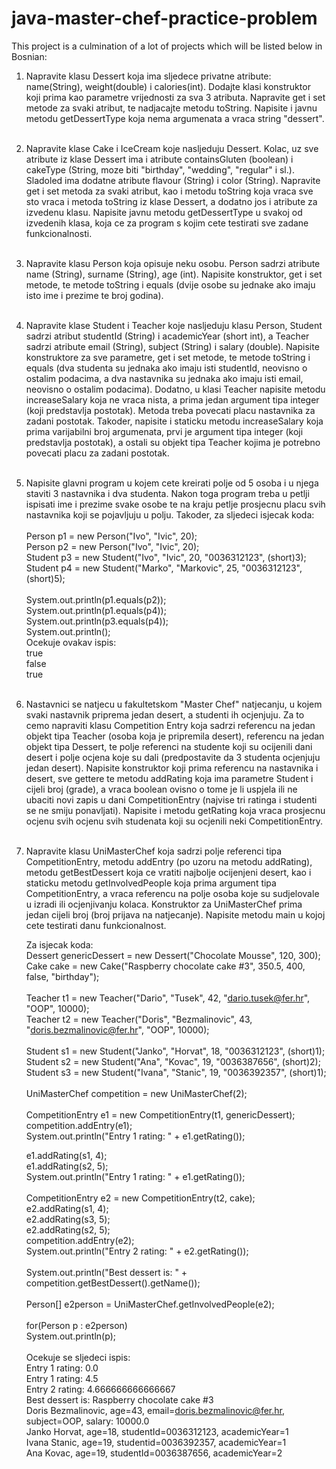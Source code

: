 # java-master-chef-practice-problem

This project is a culmination of a lot of projects
which will be listed below in Bosnian:
1. Napravite klasu Dessert koja ima sljedece privatne atribute: name(String),
   weight(double) i calories(int). Dodajte klasi konstruktor koji prima kao
   parametre vrijednosti za sva 3 atributa. Napravite get i set metode za svaki
   atribut, te nadjacajte metodu toString. Napisite i javnu metodu getDessertType
   koja nema argumenata a vraca string "dessert". <br><br>

2. Napravite klase Cake i IceCream koje nasljeduju Dessert. Kolac, uz
   sve atribute iz klase Dessert ima i atribute containsGluten (boolean)
   i cakeType (String, moze biti "birthday", "wedding", "regular" i sl.).
   Sladoled ima dodatne atribute flavour (String) i color (String).
   Napravite get i set metoda za svaki atribut, kao i metodu toString koja
   vraca sve sto vraca i metoda toString iz klase Dessert, a dodatno jos i
   atribute za izvedenu klasu. Napisite javnu metodu getDessertType u svakoj
   od izvedenih klasa, koja ce za program s kojim cete testirati sve zadane
   funkcionalnosti.<br><br>

3. Napravite klasu Person koja opisuje neku osobu. Person sadrzi atribute
   name (String), surname (String), age (int). Napisite konstruktor, get
   i set metode, te metode toString i equals (dvije osobe su jednake ako
   imaju isto ime i prezime te broj godina).<br><br>

4. Napravite klase Student i Teacher koje nasljeduju klasu Person, Student
   sadrzi atribut studentId (String) i academicYear (short int), a Teacher
   sadrzi atribute email (String), subject (String) i salary (double).
   Napisite konstruktore za sve parametre, get i set metode, te metode
   toString i equals (dva studenta su jednaka ako imaju isti studentId,
   neovisno o ostalim podacima, a dva nastavnika su jednaka ako imaju isti
   email, neovisno o ostalim podacima). Dodatno, u klasi Teacher napisite
   metodu increaseSalary koja ne vraca nista, a prima jedan argument tipa
   integer (koji predstavlja postotak). Metoda treba povecati placu nastavnika
   za zadani postotak. Takoder, napisite i staticku metodu increaseSalary
   koja prima varijabilni broj argumenata, prvi je argument tipa integer
   (koji predstavlja postotak), a ostali su objekt tipa Teacher kojima je
   potrebno povecati placu za zadani postotak.<br><br>

5. Napisite glavni program u kojem cete kreirati polje od 5 osoba
   i u njega staviti 3 nastavnika i dva studenta. Nakon toga program
   treba u petlji ispisati ime i prezime svake osobe te na kraju
   petlje prosjecnu placu svih nastavnika koji se pojavljuju u polju.
   Takoder, za sljedeci isjecak koda:<br><br>
   Person p1 = new Person("Ivo", "Ivic", 20);<br>
   Person p2 = new Person("Ivo", "Ivic", 20);<br>
   Student p3 = new Student("Ivo", "Ivic", 20, "0036312123", (short)3);<br>
   Student p4 = new Student("Marko", "Markovic", 25, "0036312123", (short)5);<br>
   <br>
    System.out.println(p1.equals(p2));<br>
    System.out.println(p1.equals(p4));<br>
    System.out.println(p3.equals(p4));<br>
    System.out.println();<br>
   Ocekuje ovakav ispis:<br>
   true<br>
   false<br>
   true<br>
   <br>

6. Nastavnici se natjecu u fakultetskom "Master Chef" natjecanju, u kojem
   svaki nastavnik priprema jedan desert, a studenti ih ocjenjuju. Za to
   cemo napraviti klasu Competition Entry koja sadrzi referencu na jedan
   objekt tipa Teacher (osoba koja je pripremila desert), referencu na jedan
   objekt tipa Dessert, te polje referenci na studente koji su ocijenili dani
   desert i polje ocjena koje su dali (predpostavite da 3 studenta ocjenjuju
   jedan desert). Napisite konstruktor koji prima referencu na nastavnika i
   desert, sve gettere te metodu addRating koja ima parametre Student i cijeli
   broj (grade), a vraca boolean ovisno o tome je li uspjela ili ne ubaciti novi
   zapis u dani CompetitionEntry (najvise tri ratinga i studenti se ne smiju
   ponavljati). Napisite i metodu getRating koja vraca prosjecnu ocjenu svih
   ocjenu svih studenata koji su ocjenili neki CompetitionEntry.<br><br>

7. Napravite klasu UniMasterChef koja sadrzi polje referenci tipa
   CompetitionEntry, metodu addEntry (po uzoru na metodu addRating),
   metodu getBestDessert koja ce vratiti najbolje ocijenjeni desert,
   kao i staticku metodu getInvolvedPeople koja prima argument tipa
   CompetitionEntry, a vraca referencu na polje osoba koje su sudjelovale
   u izradi ili ocjenjivanju kolaca. Konstruktor za UniMasterChef prima
   jedan cijeli broj (broj prijava na natjecanje). Napisite metodu main
   u kojoj cete testirati danu funkcionalnost.

    Za isjecak koda:
   <br>
    Dessert genericDessert = new Dessert("Chocolate Mousse", 120, 300);<br>
    Cake cake = new Cake("Raspberry chocolate cake #3", 350.5, 400, false, "birthday");<br>
   <br>
    Teacher t1 = new Teacher("Dario", "Tusek", 42, "dario.tusek@fer.hr", "OOP", 10000);<br>
    Teacher t2 = new Teacher("Doris", "Bezmalinovic", 43, "doris.bezmalinovic@fer.hr", "OOP", 10000);<br>
   <br>
    Student s1 = new Student("Janko", "Horvat", 18, "0036312123", (short)1);<br>
    Student s2 = new Student("Ana", "Kovac", 19, "0036387656", (short)2);<br>
    Student s3 = new Student("Ivana", "Stanic", 19, "0036392357", (short)1);<br>
   <br>
    UniMasterChef competition = new UniMasterChef(2);<br>
   <br>
    CompetitionEntry e1 = new CompetitionEntry(t1, genericDessert);<br>
    competition.addEntry(e1);<br>
    System.out.println("Entry 1 rating: " + e1.getRating());<br>
    
    e1.addRating(s1, 4);<br>
    e1.addRating(s2, 5);<br>
    System.out.println("Entry 1 rating: " + e1.getRating());<br>
   <br>
    CompetitionEntry e2 = new CompetitionEntry(t2, cake);<br>
    e2.addRating(s1, 4);<br>
    e2.addRating(s3, 5);<br>
    e2.addRating(s2, 5);<br>
    competition.addEntry(e2);<br>
    System.out.println("Entry 2 rating: " + e2.getRating());<br>
   <br>
    System.out.println("Best dessert is: " + competition.getBestDessert().getName());<br>
   <br>
    Person[] e2person = UniMasterChef.getInvolvedPeople(e2);<br>
   <br>
    for(Person p : e2person)<br>
    System.out.println(p);<br>
   <br>
    Ocekuje se sljedeci ispis:<br>
    Entry 1 rating: 0.0<br>
    Entry 1 rating: 4.5<br>
    Entry 2 rating: 4.666666666666667<br>
    Best dessert is: Raspberry chocolate cake #3<br>
    Doris Bezmalinovic, age=43, email=doris.bezmalinovic@fer.hr, subject=OOP, salary: 10000.0<br>
    Janko Horvat, age=18, studentId=0036312123, academicYear=1<br>
    Ivana Stanic, age=19, studentid=0036392357, academicYear=1<br>
    Ana Kovac, age=19, studentId=0036387656, academicYear=2<br>